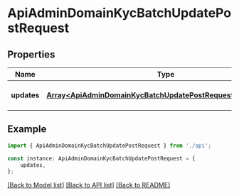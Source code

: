 # ApiAdminDomainKycBatchUpdatePostRequest


## Properties

Name | Type | Description | Notes
------------ | ------------- | ------------- | -------------
**updates** | [**Array&lt;ApiAdminDomainKycBatchUpdatePostRequestUpdatesInner&gt;**](ApiAdminDomainKycBatchUpdatePostRequestUpdatesInner.md) |  | [optional] [default to undefined]

## Example

```typescript
import { ApiAdminDomainKycBatchUpdatePostRequest } from './api';

const instance: ApiAdminDomainKycBatchUpdatePostRequest = {
    updates,
};
```

[[Back to Model list]](../README.md#documentation-for-models) [[Back to API list]](../README.md#documentation-for-api-endpoints) [[Back to README]](../README.md)
